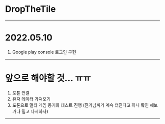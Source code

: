 # DropTheTile

***

# 2022.05.10
1. Google play console 로그인 구현

***

# 앞으로 해야할 것... ㅠㅠ
1. 포톤 연결
2. 유저 데이터 가져오기
3. 포톤으로 멀티 게임 동기화 테스트 진행 (진기님꺼가 계속 터진다고 하니 확인 해보거나 밀고 다시하자)

***
